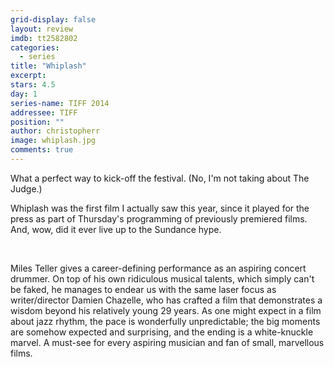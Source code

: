 ```yaml
---
grid-display: false
layout: review
imdb: tt2582802
categories: 
  - series
title: "Whiplash"
excerpt: 
stars: 4.5
day: 1
series-name: TIFF 2014
addressee: TIFF
position: ""
author: christopherr
image: whiplash.jpg
comments: true
---
```


<p>What a perfect way to kick-off the festival. (No, I'm not taking about The Judge.)</p>

<p>Whiplash was the first film I actually saw this year, since it played for the press as part of Thursday's programming of previously premiered films.  And, wow, did it ever live up to the Sundance hype.</p>  <p>Miles Teller gives a career-defining performance as an aspiring concert drummer. On top of his own ridiculous musical talents, which simply can't be faked, he manages to endear us with the same laser focus as writer/director Damien Chazelle, who has crafted a film that demonstrates a wisdom beyond his relatively young 29 years. As one might expect in a film about jazz rhythm, the pace is wonderfully unpredictable; the big moments are somehow expected and surprising, and the ending is a white-knuckle marvel. A must-see for every aspiring musician and fan of small, marvellous films.</p>